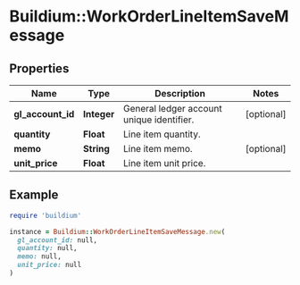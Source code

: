 # Buildium::WorkOrderLineItemSaveMessage

## Properties

| Name | Type | Description | Notes |
| ---- | ---- | ----------- | ----- |
| **gl_account_id** | **Integer** | General ledger account unique identifier. | [optional] |
| **quantity** | **Float** | Line item quantity. |  |
| **memo** | **String** | Line item memo. | [optional] |
| **unit_price** | **Float** | Line item unit price. |  |

## Example

```ruby
require 'buildium'

instance = Buildium::WorkOrderLineItemSaveMessage.new(
  gl_account_id: null,
  quantity: null,
  memo: null,
  unit_price: null
)
```

